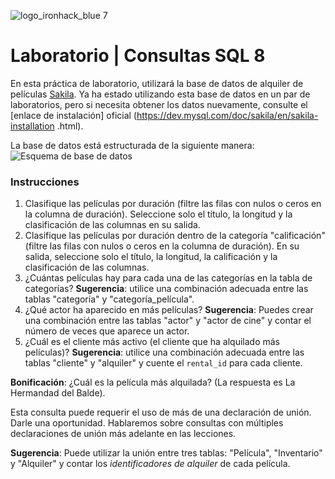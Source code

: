 ![logo_ironhack_blue 7](https://user-images.githubusercontent.com/23629340/40541063-a07a0a8a-601a-11e8-91b5-2f13e4e6b441.png)

# Laboratorio | Consultas SQL 8

En esta práctica de laboratorio, utilizará la base de datos de alquiler de películas [Sakila](https://dev.mysql.com/doc/sakila/en/). Ya ha estado utilizando esta base de datos en un par de laboratorios, pero si necesita obtener los datos nuevamente, consulte el [enlace de instalación] oficial (https://dev.mysql.com/doc/sakila/en/sakila-installation .html).

La base de datos está estructurada de la siguiente manera:
![Esquema de base de datos](https://education-team-2020.s3-eu-west-1.amazonaws.com/data-analytics/database-sakila-schema.png)

### Instrucciones

1. Clasifique las películas por duración (filtre las filas con nulos o ceros en la columna de duración). Seleccione solo el título, la longitud y la clasificación de las columnas en su salida.
2. Clasifique las películas por duración dentro de la categoría "calificación" (filtre las filas con nulos o ceros en la columna de duración). En su salida, seleccione solo el título, la longitud, la calificación y la clasificación de las columnas.  
3. ¿Cuántas películas hay para cada una de las categorías en la tabla de categorías? **Sugerencia**: utilice una combinación adecuada entre las tablas "categoría" y "categoría_película".
4. ¿Qué actor ha aparecido en más películas? **Sugerencia**: Puedes crear una combinación entre las tablas "actor" y "actor de cine" y contar el número de veces que aparece un actor.
5. ¿Cuál es el cliente más activo (el cliente que ha alquilado más películas)? **Sugerencia**: utilice una combinación adecuada entre las tablas "cliente" y "alquiler" y cuente el `rental_id` para cada cliente.

**Bonificación**: ¿Cuál es la película más alquilada? (La respuesta es La Hermandad del Balde).

Esta consulta puede requerir el uso de más de una declaración de unión. Darle una oportunidad. Hablaremos sobre consultas con múltiples declaraciones de unión más adelante en las lecciones.

**Sugerencia**: Puede utilizar la unión entre tres tablas: "Película", "Inventario" y "Alquiler" y contar los *identificadores de alquiler* de cada película.